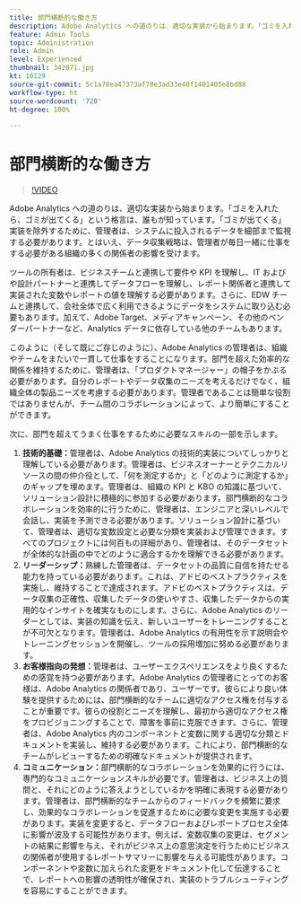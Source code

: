 ```yaml
---
title: 部門横断的な働き方
description: Adobe Analytics への道のりは、適切な実装から始まります。「ゴミを入れたら、ゴミが出てくる」という格言は、誰もが知っています。「ゴミが出てくる」実装を除外するために、管理者は、システムに投入されるデータを細部まで監視する必要があります。とはいえ、データ収集戦略は、管理者が毎日一緒に仕事をする必要がある組織の多くの関係者の影響を受けます。
feature: Admin Tools
topic: Administration
role: Admin
level: Experienced
thumbnail: 342071.jpg
kt: 10129
source-git-commit: 5c1a78ea47373af78e3ad33e48f1401405e8bd88
workflow-type: ht
source-wordcount: '720'
ht-degree: 100%

---
```



# 部門横断的な働き方

>[!VIDEO](https://video.tv.adobe.com/v/342071/?quality=12&learn=on)

Adobe Analytics への道のりは、適切な実装から始まります。「ゴミを入れたら、ゴミが出てくる」という格言は、誰もが知っています。「ゴミが出てくる」実装を除外するために、管理者は、システムに投入されるデータを細部まで監視する必要があります。とはいえ、データ収集戦略は、管理者が毎日一緒に仕事をする必要がある組織の多くの関係者の影響を受けます。

ツールの所有者は、ビジネスチームと連携して要件や KPI を理解し、IT およびや設計パートナーと連携してデータフローを理解し、レポート関係者と連携して実装された変数やレポートの値を理解する必要があります。さらに、EDW チームと連携して、会社全体で広く利用できるようにデータをシステムに取り込む必要もあります。加えて、Adobe Target、メディアキャンペーン、その他のベンダーパートナーなど、Analytics データに依存している他のチームもあります。

このように（そして既にご存じのように）、Adobe Analytics の管理者は、組織やチームをまたいで一貫して仕事をすることになります。部門を超えた効率的な関係を維持するために、管理者は、「プロダクトマネージャー」の帽子をかぶる必要があります。自分のレポートやデータ収集のニーズを考えるだけでなく、組織全体の製品ニーズを考慮する必要があります。管理者であることは簡単な役割ではありませんが、チーム間のコラボレーションによって、より簡単にすることができます。

次に、部門を超えてうまく仕事をするために必要なスキルの一部を示します。

1. **技術的基礎：**&#x200B;管理者は、Adobe Analytics の技術的実装についてしっかりと理解している必要があります。管理者は、ビジネスオーナーとテクニカルリソースの間の仲介役として、「何を測定するか」と「どのように測定するか」のギャップを埋めます。管理者は、組織の KPI と KBO の知識に基づいて、ソリューション設計に積極的に参加する必要があります。部門横断的なコラボレーションを効率的に行うために、管理者は、エンジニアと深いレベルで会話し、実装を予測できる必要があります。ソリューション設計に基づいて、管理者は、適切な変数設定と必要な分類を実装および管理できます。すべてのプロジェクトには何百もの詳細があり、管理者は、そのデータセットが全体的な計画の中でどのように適合するかを理解できる必要があります。
1. **リーダーシップ：**&#x200B;熟練した管理者は、データセットの品質に自信を持たせる能力を持っている必要があります。これは、アドビのベストプラクティスを実施し、維持することで達成されます。アドビのベストプラクティスは、データ収集の正確性、収集したデータの使いやすさ、収集したデータからの実用的なインサイトを確実なものにします。さらに、Adobe Analytics のリーダーとしては、実装の知識を伝え、新しいユーザーをトレーニングすることが不可欠となります。管理者は、Adobe Analytics の有用性を示す説明会やトレーニングセッションを開催し、ツールの採用増加に努める必要があります。
1. **お客様指向の発想：**&#x200B;管理者は、ユーザーエクスペリエンスをより良くするための感覚を持つ必要があります。Adobe Analytics の管理者にとってのお客様は、Adobe Analytics の関係者であり、ユーザーです。彼らにより良い体験を提供するためには、部門横断的なチームに適切なアクセス権を付与することが重要です。彼らの役割とニーズを理解し、最初から適切なアクセス権をプロビジョニングすることで、障害を事前に克服できます。さらに、管理者は、Adobe Analytics 内のコンポーネントと変数に関する適切な分類とドキュメントを実装し、維持する必要があります。これにより、部門横断的なチームがレビューするための明確なドキュメントが提供されます。
1. **コミュニケーション：**&#x200B;部門横断的なコラボレーションを効果的に行うには、専門的なコミュニケーションスキルが必要です。管理者は、ビジネス上の質問と、それにどのように答えようとしているかを明確に表現する必要があります。管理者は、部門横断的なチームからのフィードバックを頻繁に要求し、効果的なコラボレーションを促進するために必要な変更を実施する必要があります。実装を変更すると、データフローおよびレポートプロセス全体に影響が波及する可能性があります。例えば、変数収集の変更は、セグメントの結果に影響を与え、それがビジネス上の意思決定を行うためにビジネスの関係者が使用するレポートサマリーに影響を与える可能性があります。コンポーネントや変数に加えられた変更をドキュメント化して伝達することで、レポートへの影響の透明性が確保され、実装のトラブルシューティングを容易にすることができます。
